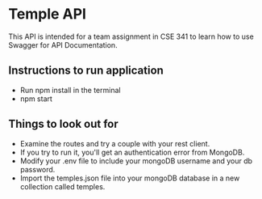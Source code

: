 # Temple API

This API is intended for a team assignment in CSE 341 to learn how to use Swagger for API Documentation.

## Instructions to run application

- Run npm install in the terminal
- npm start

## Things to look out for

- Examine the routes and try a couple with your rest client.
- If you try to run it, you'll get an authentication error from MongoDB.
- Modify your .env file to include your mongoDB username and your db password.
- Import the temples.json file into your mongoDB database in a new collection called temples.